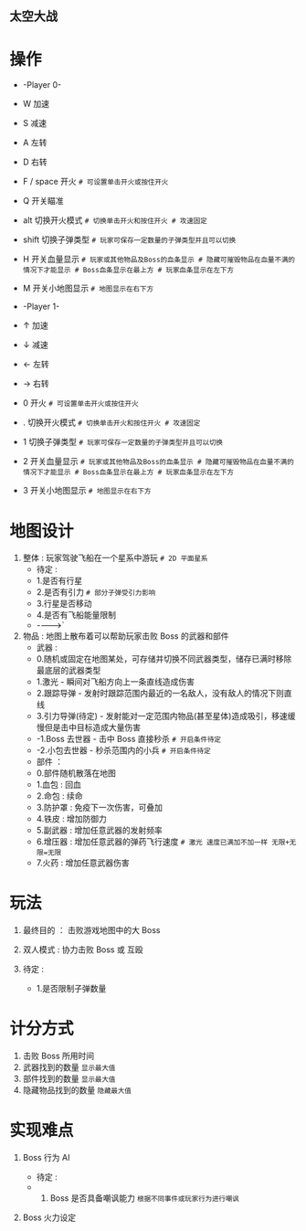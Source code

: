 ## 太空大战

# 操作

- -Player 0-
- W 加速
- S 减速
- A 左转
- D 右转
- F / space 开火 `# 可设置单击开火或按住开火`
- Q 开关瞄准
- alt 切换开火模式 `# 切换单击开火和按住开火 # 攻速固定`
- shift 切换子弹类型 `# 玩家可保存一定数量的子弹类型并且可以切换`
- H 开关血量显示 `# 玩家或其他物品及Boss的血条显示 # 隐藏可摧毁物品在血量不满的情况下才能显示 # Boss血条显示在最上方 # 玩家血条显示在左下方`
- M 开关小地图显示 `# 地图显示在右下方`

- -Player 1-
- ↑ 加速
- ↓ 减速
- ← 左转
- → 右转
- 0 开火 `# 可设置单击开火或按住开火`
- . 切换开火模式 `# 切换单击开火和按住开火 # 攻速固定`
- 1 切换子弹类型 `# 玩家可保存一定数量的子弹类型并且可以切换`
- 2 开关血量显示 `# 玩家或其他物品及Boss的血条显示 # 隐藏可摧毁物品在血量不满的情况下才能显示 # Boss血条显示在最上方 # 玩家血条显示在左下方`
- 3 开关小地图显示 `# 地图显示在右下方`

# 地图设计

1. 整体 : 玩家驾驶飞船在一个星系中游玩 `# 2D 平面星系`
   - 待定 :
   - 1.是否有行星
   - 2.是否有引力 `# 部分子弹受引力影响`
   - 3.行星是否移动
   - 4.是否有飞船能量限制
   - ---->`
2. 物品 : 地图上散布着可以帮助玩家击败 Boss 的武器和部件
   - 武器 :
   - 0.随机或固定在地图某处，可存储并切换不同武器类型，储存已满时移除最底层的武器类型
   - 1.激光 - 瞬间对飞船方向上一条直线造成伤害
   - 2.跟踪导弹 - 发射时跟踪范围内最近的一名敌人，没有敌人的情况下则直线
   - 3.引力导弹(待定) - 发射能对一定范围内物品(甚至星体)造成吸引，移速缓慢但是击中目标造成大量伤害
   - -1.Boss 去世器 - 击中 Boss 直接秒杀 `# 开启条件待定`
   - -2.小包去世器 - 秒杀范围内的小兵 `# 开启条件待定`
   - 部件 ：
   - 0.部件随机散落在地图
   - 1.血包 : 回血
   - 2.命包 : 续命
   - 3.防护罩 : 免疫下一次伤害，可叠加
   - 4.铁皮 : 增加防御力
   - 5.副武器 : 增加任意武器的发射频率
   - 6.增压器 : 增加任意武器的弹药飞行速度 `# 激光 速度已满加不加一样 无限+无限=无限`
   - 7.火药 : 增加任意武器伤害

# 玩法

1. 最终目的 ： 击败游戏地图中的大 Boss
2. 双人模式 : 协力击败 Boss 或 互殴

3. 待定 :
   - 1.是否限制子弹数量

# 计分方式

1. 击败 Boss 所用时间
2. 武器找到的数量 `显示最大值`
3. 部件找到的数量 `显示最大值`
4. 隐藏物品找到的数量 `隐藏最大值`

# 实现难点

1. Boss 行为 AI

   - 待定 :
   - 1. Boss 是否具备嘲讽能力 `根据不同事件或玩家行为进行嘲讽`

2. Boss 火力设定
